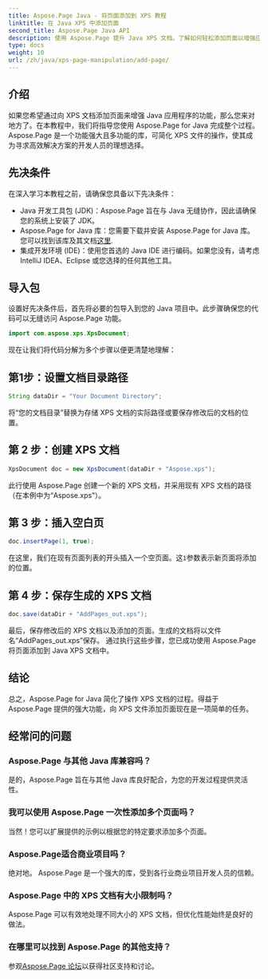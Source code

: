 ```yaml
---
title: Aspose.Page Java - 将页面添加到 XPS 教程
linktitle: 在 Java XPS 中添加页面
second_title: Aspose.Page Java API
description: 使用 Aspose.Page 提升 Java XPS 文档。了解如何轻松添加页面以增强应用程序功能。立即深入学习教程！
type: docs
weight: 10
url: /zh/java/xps-page-manipulation/add-page/
---
```

## 介绍
如果您希望通过向 XPS 文档添加页面来增强 Java 应用程序的功能，那么您来对地方了。在本教程中，我们将指导您使用 Aspose.Page for Java 完成整个过程。 Aspose.Page 是一个功能强大且多功能的库，可简化 XPS 文件的操作，使其成为寻求高效解决方案的开发人员的理想选择。
## 先决条件
在深入学习本教程之前，请确保您具备以下先决条件：
- Java 开发工具包 (JDK)：Aspose.Page 旨在与 Java 无缝协作，因此请确保您的系统上安装了 JDK。
- Aspose.Page for Java 库：您需要下载并安装 Aspose.Page for Java 库。您可以找到该库及其文档[这里](https://reference.aspose.com/page/java/).
- 集成开发环境 (IDE)：使用您首选的 Java IDE 进行编码。如果您没有，请考虑 IntelliJ IDEA、Eclipse 或您选择的任何其他工具。
## 导入包
设置好先决条件后，首先将必要的包导入到您的 Java 项目中。此步骤确保您的代码可以无缝访问 Aspose.Page 功能。
```java
import com.aspose.xps.XpsDocument;
```
现在让我们将代码分解为多个步骤以便更清楚地理解：
## 第1步：设置文档目录路径
```java
String dataDir = "Your Document Directory";
```
将“您的文档目录”替换为存储 XPS 文档的实际路径或要保存修改后的文档的位置。
## 第 2 步：创建 XPS 文档
```java
XpsDocument doc = new XpsDocument(dataDir + "Aspose.xps");
```
此行使用 Aspose.Page 创建一个新的 XPS 文档，并采用现有 XPS 文档的路径（在本例中为“Aspose.xps”）。
## 第 3 步：插入空白页
```java
doc.insertPage(1, true);
```
在这里，我们在现有页面列表的开头插入一个空页面。这`1`参数表示新页面将添加的位置。
## 第 4 步：保存生成的 XPS 文档
```java
doc.save(dataDir + "AddPages_out.xps");
```
最后，保存修改后的 XPS 文档以及添加的页面。生成的文档将以文件名“AddPages_out.xps”保存。
通过执行这些步骤，您已成功使用 Aspose.Page 将页面添加到 Java XPS 文档中。
## 结论
总之，Aspose.Page for Java 简化了操作 XPS 文档的过程。得益于 Aspose.Page 提供的强大功能，向 XPS 文件添加页面现在是一项简单的任务。
## 经常问的问题
### Aspose.Page 与其他 Java 库兼容吗？
是的，Aspose.Page 旨在与其他 Java 库良好配合，为您的开发过程提供灵活性。
### 我可以使用 Aspose.Page 一次性添加多个页面吗？
当然！您可以扩展提供的示例以根据您的特定要求添加多个页面。
### Aspose.Page适合商业项目吗？
绝对地。 Aspose.Page 是一个强大的库，受到各行业商业项目开发人员的信赖。
### Aspose.Page 中的 XPS 文档有大小限制吗？
Aspose.Page 可以有效地处理不同大小的 XPS 文档，但优化性能始终是良好的做法。
### 在哪里可以找到 Aspose.Page 的其他支持？
参观[Aspose.Page 论坛](https://forum.aspose.com/c/page/39)以获得社区支持和讨论。